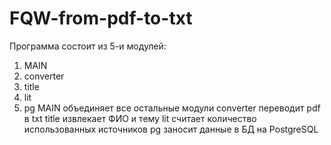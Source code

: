 # FQW-from-pdf-to-txt
Программа состоит из 5-и модулей:
  1) MAIN
  2) converter
  3) title
  4) lit
  5) pg
MAIN объединяет все остальные модули
converter переводит pdf в txt
title извлекает ФИО и тему
lit считает количество использованных источников
pg заносит данные в БД на PostgreSQL
